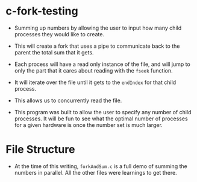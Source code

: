 # c-fork-testing

- Summing up numbers by allowing the user to input how many child processes they would like to create.
- This will create a fork that uses a pipe to communicate back to the parent the total sum that it gets.
- Each process will have a read only instance of the file, and will jump to only the part that it cares about reading with the `fseek` function.
- It will iterate over the file until it gets to the `endIndex` for that child process.
- This allows us to concurrently read the file.

- This program was built to allow the user to specify any number of child processes. It will be fun to see what the optimal number of processes for a given hardware is once the number set is much larger.

# File Structure
- At the time of this writing, `forkAndSum.c` is a full demo of summing the numbers in parallel. All the other files were learnings to get there.
